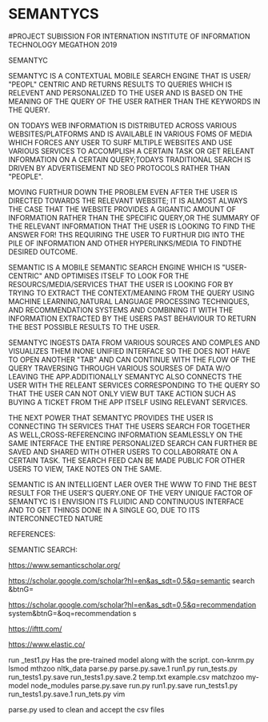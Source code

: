 # SEMANTYCS

#PROJECT SUBISSION FOR INTERNATION INSTITUTE OF INFORMATION TECHNOLOGY MEGATHON 2019


SEMANTYC

SEMANTYC IS A CONTEXTUAL MOBILE SEARCH ENGINE THAT IS USER/ "PEOPL" CENTRIC AND RETURNS RESULTS TO QUERIES WHICH IS RELEVENT AND PERSONALIZED TO THE USER AND IS BASED ON THE MEANING OF THE QUERY OF THE USER RATHER THAN THE KEYWORDS IN THE QUERY.



ON TODAYS WEB INFORMATION IS DISTRIBUTED ACROSS VARIOUS WEBSITES/PLATFORMS AND IS AVAILABLE IN VARIOUS FOMS OF MEDIA WHICH FORCES ANY USER TO SURF MLTIPLE WEBSITES AND USE VARIOUS SERVICES TO ACCOMPLISH A CERTAIN TASK OR GET RELEANT INFORMATION ON A CERTAIN QUERY;TODAYS TRADITIONAL SEARCH IS DRIVEN BY ADVERTISEMENT ND SEO PROTOCOLS RATHER THAN "PEOPLE".



MOVING FURTHUR DOWN THE PROBLEM EVEN AFTER THE USER IS DIRECTED TOWARDS THE RELEVANT WEBSITE; IT IS ALMOST ALWAYS THE CASE THAT THE WEBSITE PROVIDES A GIGANTIC AMOUNT OF INFORMATION RATHER THAN THE SPECIFIC QUERY,OR THE SUMMARY OF THE RELEVANT INFORMATION THAT THE USER IS LOOKING TO FIND THE ANSWER FOR! THS REQUIRING THE USER TO FURTHUR DIG INTO THE PILE OF INFORMATION AND OTHER HYPERLINKS/MEDIA TO FINDTHE DESIRED OUTCOME.



SEMANTIC IS A MOBILE SEMANTIC SEARCH ENGINE WHICH IS "USER-CENTRIC" AND OPTIMISES ITSELF TO LOOK FOR THE RESOURCS/MEDIA/SERVICES THAT THE USER IS LOOKING FOR BY TRYING TO EXTRACT THE CONTEXT/MEANING FROM THE QUERY USING MACHINE LEARNING,NATURAL LANGUAGE PROCESSING TECHNIQUES, AND RECOMMENDATION SYSTEMS AND COMBINING IT WITH THE INFORMATION EXTRACTED BY THE USERS PAST BEHAVIOUR TO RETURN THE BEST POSSIBLE RESULTS TO THE USER.



SEMANTYC INGESTS DATA FROM VARIOUS SOURCES AND COMPLES AND VISUALIZES THEM INONE UNIFIED INTERFACE SO THE DOES NOT HAVE TO OPEN ANOTHER "TAB" AND CAN CONTINUE WITH THE FLOW OF THE QUERY TRAVERSING THROUGH VARIOUS SOURSES OF DATA W/O LEAVING THE APP.ADDITIONALLY SEMANTYC ALSO CONNECTS THE USER WITH THE RELEANT SERVICES CORRESPONDING TO THE QUERY SO THAT THE USER CAN NOT ONLY VIEW BUT TAKE ACTION SUCH AS BUYING A TICKET FROM THE APP ITSELF USING RELEVANT SERVICES.



THE NEXT POWER THAT SEMANTYC PROVIDES THE USER IS CONNECTING TH SERVICES THAT THE USERS SEARCH FOR TOGETHER AS WELL,CROSS-REFERENCING INFORMATION SEAMLESSLY ON THE SAME INTERFACE THE ENTIRE PERSONALIZED SEARCH CAN FURTHER BE SAVED AND SHARED WITH OTHER USERS TO COLLABORRATE ON A CERTAIN TASK. THE SEARCH FEED CAN BE MADE PUBLIC FOR OTHER USERS TO VIEW, TAKE NOTES ON THE SAME.



SEMANTIC IS AN INTELLIGENT LAER OVER THE WWW TO FIND THE BEST RESULT FOR THE USER'S QUERY.ONE OF THE VERY UNIQUE FACTOR OF SEMANTYC IS I ENVISION ITS FLUIDIC AND CONTINUOUS INTERFACE AND TO GET THINGS DONE IN A SINGLE GO, DUE TO ITS INTERCONNECTED NATURE



REFERENCES:



SEMANTIC SEARCH:

https://www.semanticscholar.org/

https://scholar.google.com/scholar?hl=en&as_sdt=0,5&q=semantic search &btnG=

https://scholar.google.com/scholar?hl=en&as_sdt=0,5&q=recommendation system&btnG=&oq=recommendation s

https://ifttt.com/

https://www.elastic.co/








run _test1.py 
Has the pre-trained model along with the script.
con-knrm.py  lsmod     mthzoo    nltk_data     parse.py       parse.py.save.1  run1.py       run_tests.py   run_tests1.py.save    run_tests1.py.save.2  temp.txt
example.csv  matchzoo  my-model  node_modules  parse.py.save  run.py           run1.py.save  run_tests1.py  run_tests1.py.save.1  run_tets.py           vim

parse.py used to clean and accept the csv files

